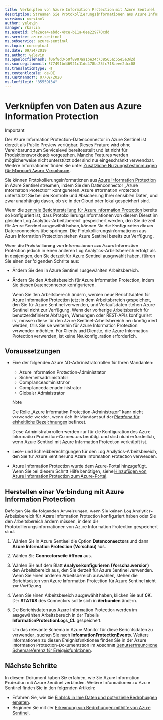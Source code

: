 ```yaml
---
title: Verknüpfen von Azure Information Protection mit Azure Sentinel
description: Streamen Sie Protokollierungsinformationen aus Azure Information Protection in Azure Sentinel, indem Sie den Datenconnector „Azure Information Protection“ konfigurieren. 
services: sentinel
author: yelevin
manager: rkarlin
ms.assetid: bfa2eca4-abdc-49ce-b11a-0ee229770cdd
ms.service: azure-sentinel
ms.subservice: azure-sentinel
ms.topic: conceptual
ms.date: 09/24/2019
ms.author: yelevin
ms.openlocfilehash: f06f8d3450f8907aa1be34b738565ac55e5e3d2d
ms.sourcegitcommit: 877491bd46921c11dd478bd25fc718ceee2dcc08
ms.translationtype: HT
ms.contentlocale: de-DE
ms.lasthandoff: 07/02/2020
ms.locfileid: "85559134"
---
```

# <a name="connect-data-from-azure-information-protection"></a>Verknüpfen von Daten aus Azure Information Protection

> [!IMPORTANT]
> Der Azure Information Protection-Datenconnector in Azure Sentinel ist derzeit als Public Preview verfügbar.
> Dieses Feature wird ohne Vereinbarung zum Servicelevel bereitgestellt und ist nicht für Produktionsworkloads vorgesehen. Manche Features werden möglicherweise nicht unterstützt oder sind nur eingeschränkt verwendbar. Weitere Informationen finden Sie unter [Zusätzliche Nutzungsbestimmungen für Microsoft Azure-Vorschauen](https://azure.microsoft.com/support/legal/preview-supplemental-terms/).

Sie können Protokollierungsinformationen aus [Azure Information Protection](https://azure.microsoft.com/services/information-protection/) in Azure Sentinel streamen, indem Sie den Datenconnector „Azure Information Protection“ konfigurieren. Azure Information Protection unterstützt Sie bei der Kontrolle und Absicherung Ihrer sensiblen Daten, und zwar unabhängig davon, ob sie in der Cloud oder lokal gespeichert sind.

Wenn die [zentrale Berichterstellung für Azure Information Protection](https://docs.microsoft.com/azure/information-protection/reports-aip) bereits so konfiguriert ist, dass Protokollierungsinformationen von diesem Dienst im gleichen Log Analytics-Arbeitsbereich gespeichert werden, den Sie derzeit für Azure Sentinel ausgewählt haben, können Sie die Konfiguration dieses Datenconnectors überspringen. Die Protokollierungsinformationen aus Azure Information Protection stehen Azure Sentinel bereits zur Verfügung.

Wenn die Protokollierung von Informationen aus Azure Information Protection jedoch in einen anderen Log Analytics-Arbeitsbereich erfolgt als in denjenigen, den Sie derzeit für Azure Sentinel ausgewählt haben, führen Sie einen der folgenden Schritte aus:

- Ändern Sie den in Azure Sentinel ausgewählten Arbeitsbereich.

- Ändern Sie den Arbeitsbereich für Azure Information Protection, indem Sie diesen Datenconnector konfigurieren.
    
    Wenn Sie den Arbeitsbereich ändern, werden neue Berichtsdaten für Azure Information Protection jetzt in dem Arbeitsbereich gespeichert, den Sie für Azure Sentinel verwenden, und Verlaufsdaten stehen Azure Sentinel nicht zur Verfügung. Wenn der vorherige Arbeitsbereich für benutzerdefinierte Abfragen, Warnungen oder REST-APIs konfiguriert ist, müssen diese für den Azure Sentinel-Arbeitsbereich neu konfiguriert werden, falls Sie sie weiterhin für Azure Information Protection verwenden möchten. Für Clients und Dienste, die Azure Information Protection verwenden, ist keine Neukonfiguration erforderlich.

## <a name="prerequisites"></a>Voraussetzungen

- Eine der folgenden Azure AD-Administratorrollen für Ihren Mandanten: 
    - Azure Information Protection-Administrator
    - Sicherheitsadministrator
    - Complianceadministrator
    - Compliancedatenadministrator
    - Globaler Administrator
    
    > [!NOTE]
    > Die Rolle „Azure Information Protection-Administrator“ kann nicht verwendet werden, wenn sich Ihr Mandant auf der [Plattform für einheitliche Bezeichnungen](/information-protection/faqs#how-can-i-determine-if-my-tenant-is-on-the-unified-labeling-platform) befindet.
    
    Diese Administratorrollen werden nur für die Konfiguration des Azure Information Protection-Connectors benötigt und sind nicht erforderlich, wenn Azure Sentinel mit Azure Information Protection verknüpft ist.

- Lese- und Schreibberechtigungen für den Log Analytics-Arbeitsbereich, den Sie für Azure Sentinel und Azure Information Protection verwenden.

- Azure Information Protection wurde dem Azure-Portal hinzugefügt. Wenn Sie bei diesem Schritt Hilfe benötigen, siehe [Hinzufügen von Azure Information Protection zum Azure-Portal](https://docs.microsoft.com/azure/information-protection/quickstart-viewpolicy#add-azure-information-protection-to-the-azure-portal).

## <a name="connect-to-azure-information-protection"></a>Herstellen einer Verbindung mit Azure Information Protection

Befolgen Sie die folgenden Anweisungen, wenn Sie keinen Log Analytics-Arbeitsbereich für Azure Information Protection konfiguriert haben oder Sie den Arbeitsbereich ändern müssen, in dem die Protokollierungsinformationen von Azure Information Protection gespeichert sind.

1. Wählen Sie in Azure Sentinel die Option **Datenconnectors** und dann **Azure Information Protection (Vorschau)** aus.

2. Wählen Sie **Connectorseite öffnen** aus.

3. Wählen Sie auf dem Blatt **Analyse konfigurieren (Vorschauversion)** den Arbeitsbereich aus, den Sie derzeit für Azure Sentinel verwenden. Wenn Sie einen anderen Arbeitsbereich auswählen, stehen die Berichtsdaten von Azure Information Protection für Azure Sentinel nicht zur Verfügung.

4. Wenn Sie einen Arbeitsbereich ausgewählt haben, klicken Sie auf **OK**. Der **STATUS** des Connectors sollte sich in **Verbunden** ändern.

5. Die Berichtsdaten aus Azure Information Protection werden im ausgewählten Arbeitsbereich in der Tabelle **InformationProtectionLogs_CL** gespeichert. 
    
    Um das relevante Schema in Azure Monitor für diese Berichtsdaten zu verwenden, suchen Sie nach **InformationProtectionEvents**. Weitere Informationen zu diesen Ereignisfunktionen finden Sie in der Azure Information Protection-Dokumentation im Abschnitt [Benutzerfreundliche Schemareferenz für Ereignisfunktionen](https://docs.microsoft.com/azure/information-protection/reports-aip#friendly-schema-reference-for-event-functions).

## <a name="next-steps"></a>Nächste Schritte

In diesem Dokument haben Sie erfahren, wie Sie Azure Information Protection mit Azure Sentinel verbinden. Weitere Informationen zu Azure Sentinel finden Sie in den folgenden Artikeln:
- Erfahren Sie, wie Sie [Einblick in Ihre Daten und potenzielle Bedrohungen erhalten](quickstart-get-visibility.md).
- Beginnen Sie mit der [Erkennung von Bedrohungen mithilfe von Azure Sentinel](tutorial-detect-threats-built-in.md).
